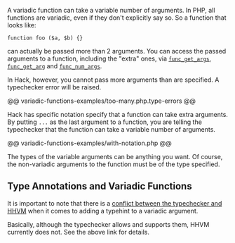 A variadic function can take a variable number of arguments. In PHP, all functions are variadic, even if they don't explicitly say so. So a function that looks like:

```
function foo ($a, $b) {}
```

can actually be passed more than 2 arguments. You can access the passed arguments to a function, including the "extra" ones, via [`func_get_args`](http://php.net/manual/en/function.func-get-args.php), [`func_get_arg`](http://php.net/manual/en/function.func-get-arg.php) and [`func_num_args`](http://php.net/manual/en/function.func-num-args.php).

In Hack, however, you cannot pass more arguments than are specified. A typechecker error will be raised. 

@@ variadic-functions-examples/too-many.php.type-errors @@

Hack has specific notation specify that a function can take extra arguments. By putting `...` as the last argument to a function, you are telling the typechecker that the function can take a variable number of arguments.

@@ variadic-functions-examples/with-notation.php @@

The types of the variable arguments can be anything you want. Of course, the non-variadic arguments to the function must be of the type specified.

## Type Annotations and Variadic Functions

It is important to note that there is a [conflict between the typechecker and HHVM](../types/advanced-rules#variadic-arguments) when it comes to adding a typehint to a variadic argument.

Basically, although the typechecker allows and supports them, HHVM currently does not. See the above link for details.
